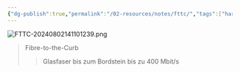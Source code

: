 ```yaml
---
{"dg-publish":true,"permalink":"/02-resources/notes/fttc/","tags":["hardware","netzwerk"],"noteIcon":""}
---
```


![FTTC-20240802141101239.png](/img/user/02%20-%20RESOURCES/Files/FTTC-20240802141101239.png)
>Fibre-to-the-Curb
>>Glasfaser bis zum Bordstein
>>bis zu 400 Mbit/s